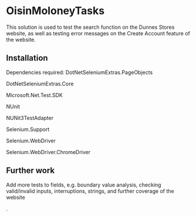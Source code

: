 # OisinMoloneyTasks

This solution is used to test the search function on the Dunnes Stores website, as well as testing error messages on the Create Account feature of the website.

## Installation

Dependencies required:
DotNetSeleniumExtras.PageObjects

DotNetSeleniumExtras.Core

Microsoft.Net.Test.SDK

NUnit

NUNit3TestAdapter

Selenium.Support

Selenium.WebDriver

Selenium.WebDriver.ChromeDriver

## Further work

Add more tests to fields, e.g. boundary value analysis, checking valid/invalid inputs, interruptions, strings, and further coverage of the website

.

